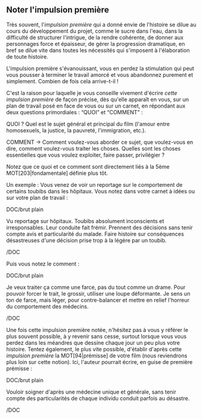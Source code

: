 <!-- Page: #545 Noter l'impulsion première -->

## Noter l'impulsion première

Très souvent, l'*impulsion première* qui a donné envie de l'histoire se dilue au cours du développement du projet, comme le sucre dans l'eau, dans la difficulté de structurer l'intrigue, de la rendre cohérente, de donner aux personnages force et épaisseur, de gérer la progression dramatique, en bref se dilue vite dans toutes les nécessités qui s'imposent à l'élaboration de toute histoire.

L'impulsion première s'évanouissant, vous en perdez la stimulation qui peut vous pousser à terminer le travail amorcé et vous abandonnez purement et simplement. Combien de fois cela arrive-t-il !

C'est la raison pour laquelle je vous conseille vivement d'écrire *cette impulsion première* de façon précise, dès qu'elle apparaît en vous, sur un plan de travail posé en face de vous ou sur un carnet, en répondant aux deux questions primordiales : “QUOI” et “COMMENT” :

QUOI ? Quel est le sujet général et principal du film (l'amour entre homosexuels, la justice, la pauvreté, l'immigration, etc.).

COMMENT -> Comment voulez-vous aborder ce sujet, que voulez-vous en dire, comment voulez-vous traiter les choses. Quelles sont les choses essentielles que vous voulez exploiter, faire passer, privilégier ?

Notez que ce quoi et ce comment sont directement liés à la 5ème MOT[203|fondamentale] définie plus tôt.

Un exemple : Vous venez de voir un reportage sur le comportement de certains toubibs dans les hôpitaux. Vous notez dans votre carnet à idées ou sur votre plan de travail :

DOC/brut plain

Vu reportage sur hôpitaux. Toubibs absolument inconscients et irresponsables. Leur conduite fait frémir. Prennent des décisions sans tenir compte avis et particularité du malade. Faire histoire sur conséquences désastreuses d'une décision prise trop à la légère par un toubib.

/DOC

Puis vous notez le comment :

DOC/brut plain

Je veux traiter ça comme une farce, pas du tout comme un drame. Pour pouvoir forcer le trait, le grossir, utiliser une loupe déformante. Je sens un ton de farce, mais léger, pour contre-balancer et mettre en relief l'horreur du comportement des médecins.

/DOC

Une fois cette impulsion première notée, n'hésitez pas à vous y référer le plus souvent possible, à y revenir sans cesse, surtout lorsque vous vous perdez dans les méandres que dessine chaque jour un peu plus votre histoire. Tentez également, le plus vite possible, d'établir d'après cette *impulsion première* la MOT[94|prémisse] de votre film (nous reviendrons plus loin sur cette notion). Ici, l'auteur pourrait écrire, en guise de première prémisse :

DOC/brut plain

Vouloir soigner d'après une médecine unique et générale, sans tenir compte des particularités de chaque individu conduit parfois au désastre.

/DOC
